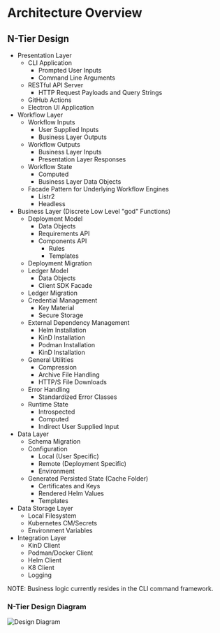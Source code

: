 # Architecture Overview


## N-Tier Design

* Presentation Layer
  * CLI Application 
    * Prompted User Inputs
    * Command Line Arguments
  * RESTful API Server
    * HTTP Request Payloads and Query Strings
  * GitHub Actions
  * Electron UI Application
* Workflow Layer 
  * Workflow Inputs
    * User Supplied Inputs
    * Business Layer Outputs
  * Workflow Outputs
    * Business Layer Inputs
    * Presentation Layer Responses
  * Workflow State
    * Computed
    * Business Layer Data Objects
  * Facade Pattern for Underlying Workflow Engines 
     * Listr2
     * Headless
* Business Layer (Discrete Low Level "god" Functions)
  * Deployment Model
    * Data Objects
    * Requirements API
    * Components API 
      * Rules
      * Templates
  * Deployment Migration
  * Ledger Model
    * Data Objects
    * Client SDK Facade
  * Ledger Migration
  * Credential Management
    * Key Material
    * Secure Storage
  * External Dependency Management
    * Helm Installation
    * KinD Installation
    * Podman Installation
    * KinD Installation
  * General Utilities
    * Compression
    * Archive File Handling
    * HTTP/S File Downloads
  * Error Handling
    * Standardized Error Classes
  * Runtime State
    * Introspected 
    * Computed
    * Indirect User Supplied Input
* Data Layer
  * Schema Migration
  * Configuration
    * Local (User Specific)
    * Remote (Deployment Specific)
    * Environment
  * Generated Persisted State (Cache Folder)
    * Certificates and Keys
    * Rendered Helm Values
    * Templates
* Data Storage Layer
  * Local Filesystem
  * Kubernetes CM/Secrets
  * Environment Variables
* Integration Layer
  * KinD Client
  * Podman/Docker Client
  * Helm Client
  * K8 Client
  * Logging

NOTE: Business logic currently resides in the CLI command framework.

### N-Tier Design Diagram

![Design Diagram](https://lucid.app/publicSegments/view/e661b396-b9c5-41f2-90d8-c3bf77cd18e4/image.png)
